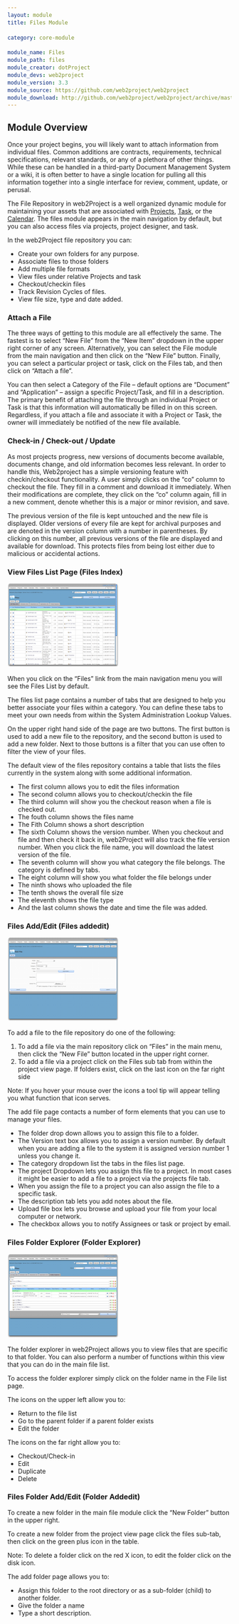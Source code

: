 ```yaml
---
layout: module
title: Files Module

category: core-module

module_name: Files
module_path: files
module_creator: dotProject
module_devs: web2project
module_version: 3.3
module_source: https://github.com/web2project/web2project
module_download: http://github.com/web2project/web2project/archive/master.zip
---
```


## Module Overview

Once your project begins, you will likely want to attach information from individual files. Common additions are contracts, requirements, technical specifications, relevant standards, or any of a plethora of other things. While these can be handled in a third-party Document Management System or a wiki, it is often better to have a single location for pulling all this information together into a single interface for review, comment, update, or perusal.

The File Repository in web2Project is a well organized dynamic module for maintaining your assets that are associated with [Projects](/modules/projects.html), [Task](/modules/tasks.html), or the [Calendar](/modules/calendar.html). The files module appears in the main navigation by default, but you can also access files via projects, project designer, and task.

In the web2Project file repository you can:

* Create your own folders for any purpose.
* Associate files to those folders
* Add multiple file formats
* View files under relative Projects and task
* Checkout/checkin files
* Track Revision Cycles of files.
* View file size, type and date added.

### Attach a File

The three ways of getting to this module are all effectively the same. The fastest is to select “New File” from the “New Item” dropdown in the upper right corner of any screen. Alternatively, you can select the File module from the main navigation and then click on the “New File” button. Finally, you can select a particular project or task, click on the Files tab, and then click on “Attach a file”.

You can then select a Category of the File – default options are “Document” and “Application” – assign a specific Project/Task, and fill in a description. The primary benefit of attaching the file through an individual Project or Task is that this information will automatically be filled in on this screen. Regardless, if you attach a file and associate it with a Project or Task, the owner will immediately be notified of the new file available.

### Check-in / Check-out / Update

As most projects progress, new versions of documents become available, documents change, and old information becomes less relevant. In order to handle this, Web2project has a simple versioning feature with checkin/checkout functionality. A user simply clicks on the “co” column to checkout the file. They fill in a comment and download it immediately. When their modifications are complete, they click on the “co” column again, fill in a new comment, denote whether this is a major or minor revision, and save.

The previous version of the file is kept untouched and the new file is displayed. Older versions of every file are kept for archival purposes and are denoted in the version column with a number in parentheses. By clicking on this number, all previous versions of the file are displayed and available for download. This protects files from being lost either due to malicious or accidental actions.

### View Files List Page (Files Index)

<a href="/assets/docs/files/index.png"><img src="/assets/docs/files/thumb-index.png" /></a>

When you click on the “Files” link from the main navigation menu you will see the Files List by default.

The files list page contains a number of tabs that are designed to help you better associate your files within a category. You can define these tabs to meet your own needs from within the System Administration Lookup Values.

On the upper right hand side of the page are two buttons. The first button is used to add a new file to the repository, and the second button is used to add a new folder. Next to those buttons is a filter that you can use often to filter the view of your files.

The default view of the files repository contains a table that lists the files currently in the system along with some additional information.

* The first column allows you to edit the files information
* The second column allows you to checkout/checkin the file
* The third column will show you the checkout reason when a file is checked out.
* The fouth column shows the files name
* The Fith Column shows a short description
* The sixth Column shows the version number. When you checkout and file and then check it back in, web2Project will also track the file version number. When you click the file name, you will download the latest version of the file.
* The seventh column will show you what category the file belongs. The category is defined by tabs.
* The eight column will show you what folder the file belongs under
* The ninth shows who uploaded the file
* The tenth shows the overall file size
* The eleventh shows the file type
* And the last column shows the date and time the file was added.

### Files Add/Edit (Files addedit)

<a href="/assets/docs/files/addedit.png"><img src="/assets/docs/files/thumb-addedit.png" /></a>

To add a file to the file repository do one of the following:

1. To add a file via the main repository click on “Files” in the main menu, then click the “New File” button located in the upper right corner.
1. To add a file via a project click on the Files sub tab from within the project view page. If folders exist, click on the last icon on the far right side

Note: If you hover your mouse over the icons a tool tip will appear telling you what function that icon serves.

The add file page contacts a number of form elements that you can use to manage your files.

* The folder drop down allows you to assign this file to a folder.
* The Version text box allows you to assign a version number. By default when you are adding a file to the system it is assigned version number 1 unless you change it.
* The category dropdown list the tabs in the files list page.
* The project Dropdown lets you assign this file to a project. In most cases it might be easier to add a file to a project via the projects file tab.
* When you assign the file to a project you can also assign the file to a specific task.
* The description tab lets you add notes about the file.
* Upload file box lets you browse and upload your file from your local computer or network.
* The checkbox allows you to notify Assignees or task or project by email.

### Files Folder Explorer (Folder Explorer)

<a href="/assets/docs/files/explorer.png"><img src="/assets/docs/files/thumb-explorer.png" /></a>

The folder explorer in web2Project allows you to view files that are specific to that folder. You can also perform a number of functions within this view that you can do in the main file list.

To access the folder explorer simply click on the folder name in the File list page.

The icons on the upper left allow you to:

* Return to the file list
* Go to the parent folder if a parent folder exists
* Edit the folder

The icons on the far right allow you to:

* Checkout/Check-in
* Edit
* Duplicate
* Delete

### Files Folder Add/Edit (Folder Addedit)

To create a new folder in the main file module click the “New Folder” button in the upper right.

To create a new folder from the project view page click the files sub-tab, then click on the green plus icon in the table.

Note: To delete a folder click on the red X icon, to edit the folder click on the disk icon.

The add folder page allows you to:

* Assign this folder to the root directory or as a sub-folder (child) to another folder.
* Give the folder a name
* Type a short description.